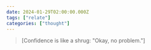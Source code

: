 ```yaml
---
date: 2024-01-29T02:00:00.000Z
tags: ["relate"]
categories: ["thought"]
---
```

> [Confidence is like a shrug: "Okay, no problem."]
